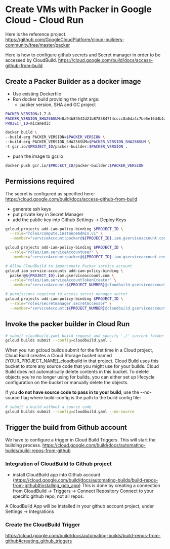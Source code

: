 # Create VMs with Packer in Google Cloud - Cloud Run

Here is the reference project.
https://github.com/GoogleCloudPlatform/cloud-builders-community/tree/master/packer

Here is how to configure github secrets and Secret manager in order to be accessed by CloudBuild.
https://cloud.google.com/build/docs/access-github-from-build

## Create a Packer Builder as a docker image 

* Use existing Dockerfile
* Run docker build providing the right args:
  * packer version, SHA and GC project

``` bash
PACKER_VERSION=1.7.8
PACKER_VERSION_SHA256SUM=8a94b84542d21b8785847f4cccc8a6da4c7be5e16d4b1a2d0a5f7ec5532faec0
PROJECT_ID=micamedic

docker build \
--build-arg PACKER_VERSION=$PACKER_VERSION \
--build-arg PACKER_VERSION_SHA256SUM=$PACKER_VERSION_SHA256SUM \
-t gcr.io/$PROJECT_ID/packer-builder:$PACKER_VERSION .
```

* push the image to gcr.io

```bash
docker push gcr.io/$PROJECT_ID/packer-builder:$PACKER_VERSION
```


## Permissions required

The secret is configured as specified here:
https://cloud.google.com/build/docs/access-github-from-build

* generate ssh keys
* put private key in Secret Manager
* add the public key into Github Settings -> Deploy Keys

```bash
gcloud projects add-iam-policy-binding $PROJECT_ID \
  --role="roles/compute.instanceAdmin.v1" \
  --member="serviceAccount:packer@${PROJECT_ID}.iam.gserviceaccount.com"

gcloud projects add-iam-policy-binding $PROJECT_ID \
  --role="roles/iam.serviceAccountUser" \
  --member="serviceAccount:packer@${PROJECT_ID}.iam.gserviceaccount.com"

# Allow CloudBuild to impersonate Packer service account
gcloud iam service-accounts add-iam-policy-binding \
  packer@${PROJECT_ID}.iam.gserviceaccount.com \
  --role="roles/iam.serviceAccountTokenCreator" \
  --member="serviceAccount:${PROJECT_NUMBER}@cloudbuild.gserviceaccount.com"

# permissions required to access secret manager secret
gcloud projects add-iam-policy-binding $PROJECT_ID \
  --role="roles/secretmanager.secretAccessor" \
  --member="serviceAccount:${PROJECT_NUMBER}@cloudbuild.gserviceaccount.com"
```


## Invoke the packer builder in Cloud Run


```bash
# submit cloudbuild.yaml build request and specify './' current folder as source code. 
gcloud builds submit --config=cloudbuild.yaml .
```

When you run gcloud builds submit for the first time in a Cloud project, Cloud Build creates a Cloud Storage bucket named [YOUR_PROJECT_NAME]_cloudbuild in that project. Cloud Build uses this bucket to store any source code that you might use for your builds. Cloud Build does not automatically delete contents in this bucket. To delete objects you're no longer using for builds, you can either set up lifecycle configuration on the bucket or manually delete the objects.

If you **do not have source code to pass in to your build**, use the --no-source flag where build-config is the path to the build config file:

```bash
# submit a build without a source code
gcloud builds submit --config=cloudbuild.yaml --no-source
```

## Trigger the build from Github account

We have to configure a trigger in Cloud Build Triggers. This will start the building process.
https://cloud.google.com/build/docs/automating-builds/build-repos-from-github


### Integration of CloudBuild to Github project

* install CloudBuild app into Github account (https://cloud.google.com/build/docs/automating-builds/build-repos-from-github#installing_gcb_app)
This is done by creating a connection from CloudBuild -> Triggers -> Connect Repository
Connect to your specific github repo, not all repos.

A CloudBuild App will be installed in your github account project, under Settings -> Integrations 

### Create the CloudBuild Trigger
https://cloud.google.com/build/docs/automating-builds/build-repos-from-github#creating_github_triggers



